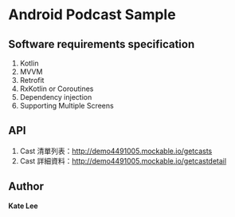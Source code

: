 Android Podcast Sample
===================================  

## Software requirements specification

1. Kotlin
2. MVVM
3. Retrofit
4. RxKotlin or Coroutines
5. Dependency injection
6. Supporting Multiple Screens

## API

1. Cast 清單列表：http://demo4491005.mockable.io/getcasts
2. Cast 詳細資料：http://demo4491005.mockable.io/getcastdetail

## Author

**Kate Lee**